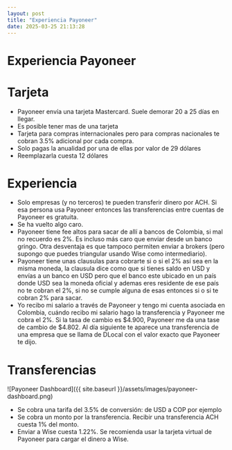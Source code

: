 ```yaml
---
layout: post
title: "Experiencia Payoneer"
date: 2025-03-25 21:13:28
---
```


# Experiencia Payoneer

# Tarjeta

- Payoneer envía una tarjeta Mastercard. Suele demorar 20 a 25 días en llegar.
- Es posible tener mas de una tarjeta
- Tarjeta para compras internacionales pero para compras nacionales te cobran 3.5% adicional por cada compra.
- Solo pagas la anualidad por una de ellas por valor de 29 dólares
- Reemplazarla cuesta 12 dólares

# Experiencia

- Solo empresas (y no terceros) te pueden transferir dinero por ACH. Si esa persona usa Payoneer entonces las transferencias entre cuentas de Payoneer es gratuita.
- Se ha vuelto algo caro.
- Payoneer tiene fee altos para sacar de allí a bancos de Colombia, si mal no recuerdo es 2%. Es incluso más caro que enviar desde un banco gringo. Otra desventaja es que tampoco permiten enviar a brokers (pero supongo que puedes triangular usando Wise como intermediario).
- Payoneer tiene unas clausulas para cobrarte si o si el 2% así sea en la misma moneda, la clausula dice como que si tienes saldo en USD y envías a un banco en USD pero que el banco este ubicado en un país donde USD sea la moneda oficial y ademas eres residente de ese país no te cobran el 2%, si no se cumple alguna de esas entonces si o si te cobran 2% para sacar.
- Yo recibo mi salario a través de Payoneer y tengo mi cuenta asociada en Colombia, cuándo recibo mi salario hago la transferencia y Payoneer me cobra el 2%. Si la tasa de cambio es $4.900, Payoneer me da una tase de cambio de $4.802. Al día siguiente te aparece una transferencia de una empresa que se llama de DLocal con el valor exacto que Payoneer te dijo.

# Transferencias

![Payoneer Dashboard]({{ site.baseurl }}/assets/images/payoneer-dashboard.png)

- Se cobra una tarifa del 3.5% de conversión: de USD a COP por ejemplo
- Se cobra un monto por la transferencia. Recibir una transferencia ACH cuesta 1% del monto.
- Enviar a Wise cuesta 1.22%. Se recomienda usar la tarjeta virtual de Payoneer para cargar el dinero a Wise.